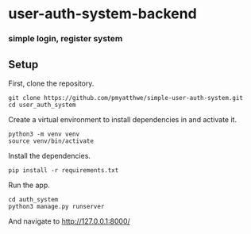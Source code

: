 # user-auth-system-backend

### simple login, register system

## Setup

First, clone the repository.
```
git clone https://github.com/pmyatthwe/simple-user-auth-system.git
cd user_auth_system
```
Create a virtual environment to install dependencies in and activate it.
```
python3 -m venv venv
source venv/bin/activate
```
Install the dependencies.
```
pip install -r requirements.txt
```
Run the app.
```
cd auth_system
python3 manage.py runserver
```
And navigate to http://127.0.0.1:8000/
